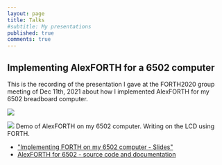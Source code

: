 ```yaml
---
layout: page
title: Talks
#subtitle: My presentations
published: true
comments: true
---
```


## Implementing AlexFORTH for a 6502 computer

This is the recording of the presentation I gave at the FORTH2020 group meeting of Dec 11th, 2021 about how I implemented AlexFORTH for my 6502 breadboard computer.

[![](../assets/img/forth/Implementing_FORTH_6502-Cover.png)](https://www.youtube.com/watch?v=FgLP8r7Zq_s)

[![](../assets/img/forth/AlexForth_LCDdemo.png)](https://www.youtube.com/watch?v=FgLP8r7Zq_s)
Demo of AlexFORTH on my 6502 computer. Writing on the LCD using FORTH.

* ["Implementing FORTH on my 6502 computer - Slides"](https://github.com/adumont/hb6502/tree/main/forth/presentation)
* [AlexFORTH for 6502 - source code and documentation](https://github.com/adumont/hb6502/tree/main/forth#homebrew-6502-sbc---forth)

